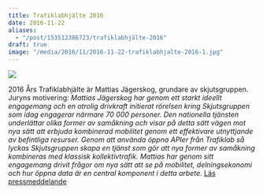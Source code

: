 ```yaml
---
title: Trafiklabhjälte 2016
date: 2016-11-22
aliases:
  - "/post/153512386723/trafiklabhjälte-2016"
draft: true
image: "/media/2016/11/2016-11-22-trafiklabhjalte-2016-1.jpg"
---
```


 

![](/media/2016/11/2016-11-22-trafiklabhjalte-2016-1.jpg)


2016 Års Trafiklabhjälte är Mattias Jägerskog, grundare av skjutsgruppen.
Juryns motivering:
<i>Mattias Jägerskog har genom ett starkt ideellt engagemang och en otrolig drivkraft initierat rörelsen kring Skjutsgruppen som idag engagerar närmare 70 000 personer.</i>
<i>Den nationella tjänsten underlättar olika former av samåkning och visar på detta sätt vägen mot nya sätt att erbjuda kombinerad mobilitet genom ett effektivare utnyttjande av befintliga resurser. Genom att använda öppna APIer från Trafiklab så lyckas Skjutsgruppen skapa en tjänst som gör att nya former av samåkning kombineras med klassisk kollektivtrafik.</i>
<i>Mattias har genom sitt engagemang drivit frågor om nya sätt att se på mobilitet,  delningsekonomi och hur öppna data är en central komponent i detta arbete.</i>
[Läs pressmeddelande](http://www.mynewsdesk.com/se/samtrafiken-i-sverige-ab/pressreleases/skjutsgruppens-grundare-blir-aarets-trafiklabhjaelte-1660015)
 
